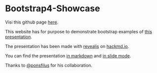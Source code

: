 # Bootstrap4-Showcase

Visi this github page [here](https://loichu.github.io/Bootstrap4-Showcase). 

This website has for purpose to demonstrate bootstrap examples of [this presentation](https://hackmd.io/p/H1yB28iEM#/).

The presentation has been made with [revealjs](https://revealjs.com/#/) on [hackmd.io](hackmd.io).

You can find the presentation [in markdown](https://hackmd.io/GwEwnAzBAMBMCsBaYBDALBRaBG0WJQEZZ8xg1pswBjaNAMwHZ4g=?both)
and [in slide mode](https://hackmd.io/p/H1yB28iEM#/).

Thanks to [@ponsfilus](https://github.com/ponsfrilus) for his collaboration.
